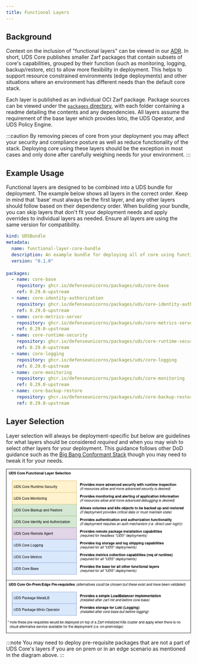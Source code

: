 ```yaml
---
title: Functional Layers
---
```


## Background

Context on the inclusion of "functional layers" can be viewed in our [ADR](https://github.com/defenseunicorns/uds-core/blob/main/adrs/0002-uds-core-functional-layers.md). In short, UDS Core publishes smaller Zarf packages that contain subsets of core's capabilities, grouped by their function (such as monitoring, logging, backup/restore, etc) to allow more flexibility in deployment. This helps to support resource constrained environments (edge deployments) and other situations where an environment has different needs than the default core stack.

Each layer is published as an individual OCI Zarf package. Package sources can be viewed under the [`packages` directory](https://github.com/defenseunicorns/uds-core/tree/main/packages), with each folder containing a readme detailing the contents and any dependencies. All layers assume the requirement of the base layer which provides Istio, the UDS Operator, and UDS Policy Engine.

:::caution
By removing pieces of core from your deployment you may affect your security and compliance posture as well as reduce functionality of the stack. Deploying core using these layers should be the exception in most cases and only done after carefully weighing needs for your environment.
:::

## Example Usage

Functional layers are designed to be combined into a UDS bundle for deployment. The example below shows all layers in the correct order. Keep in mind that 'base' must always be the first layer, and any other layers should follow based on their dependency order. When building your bundle, you can skip layers that don't fit your deployment needs and apply overrides to individual layers as needed. Ensure all layers are using the same version for compatibility.

```yaml
kind: UDSBundle
metadata:
  name: functional-layer-core-bundle
  description: An example bundle for deploying all of core using functional layers
  version: "0.1.0"

packages:
  - name: core-base
    repository: ghcr.io/defenseunicorns/packages/uds/core-base
    ref: 0.29.0-upstream
  - name: core-identity-authorization
    repository: ghcr.io/defenseunicorns/packages/uds/core-identity-authorization
    ref: 0.29.0-upstream
  - name: core-metrics-server
    repository: ghcr.io/defenseunicorns/packages/uds/core-metrics-server
    ref: 0.29.0-upstream
  - name: core-runtime-security
    repository: ghcr.io/defenseunicorns/packages/uds/core-runtime-security
    ref: 0.29.0-upstream
  - name: core-logging
    repository: ghcr.io/defenseunicorns/packages/uds/core-logging
    ref: 0.29.0-upstream
  - name: core-monitoring
    repository: ghcr.io/defenseunicorns/packages/uds/core-monitoring
    ref: 0.29.0-upstream
  - name: core-backup-restore
    repository: ghcr.io/defenseunicorns/packages/uds/core-backup-restore
    ref: 0.29.0-upstream
```

## Layer Selection

Layer selection will always be deployment-specific but below are guidelines for what layers should be considered _required_ and when you may wish to select other layers for your deployment.  This guidance follows other DoD guidance such as the [Big Bang Conformant Stack](https://repo1.dso.mil/big-bang/product/bbtoc/-/blob/master/policy/conformance.md?ref_type=heads) though you may need to tweak it for your needs.

![UDS Core Layer Selection](../../.images/diagrams/uds-core-layers.drawio.png)

:::note
You may need to deploy pre-requisite packages that are not a part of UDS Core's layers if you are on prem or in an edge scenario as mentioned in the diagram above.
:::
